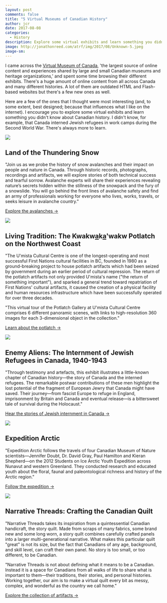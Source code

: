 ```yaml
---
layout: post
comments: false
title: "5 Virtual Museums of Canadian History"
author: jcr
date: 2017-08-08
categories:
  - History
description: Explore some virtual exhibits and learn something you didn't know about Canadian history.
image: http://jonathonreed.com/atrf/img/2017/08/Unknown-5.jpeg
image-sm:
--- 
```


I came across the <a href="http://www.virtualmuseum.ca/" target="blank">Virtual Museum of Canada</a>, 'the largest source of online content and experiences shared by large and small Canadian museums and heritage organizations,' and spent some time browsing their different exhibits. There's a huge amount of online content from all across Canada and many different histories. A lot of them are outdated HTML and Flash-based websites but there's a few new ones as well. 

Here are a few of the ones that I thought were most interesting (and, to some extent, best designed; because that influences what I like on the internet). I encourage you to explore some virtual exhibits and learn something you didn't know about Canadian history. I didn't know, for example, that Canada interned Jewish refugees in work camps during the Second World War. There's always more to learn.

<img src="http://jonathonreed.com/atrf/img/2017/08/Unknown-5.jpeg">

<h2>Land of the Thundering Snow</h2>

"Join us as we probe the history of snow avalanches and their impact on people and nature in Canada. Through historic records, photographs, recordings and artifacts, we will explore stories of both technical success and tearful sorrow. Avalanche experts will share their experiences revealing nature’s secrets hidden within the stillness of the snowpack and the fury of a snowslide. You will go behind the front lines of avalanche safety and find an army of professionals working for everyone who lives, works, travels, or seeks leisure in avalanche country."

<a href="http://www.landofthunderingsnow.ca/index-eng.php" target="blank">Explore the avalanches &rarr;</a>

<img src="http://jonathonreed.com/atrf/img/2017/08/dzunukwa_plat_de_fete-dzunukwa_feast_dish-1536w.jpg">

<h2>Living Tradition: The Kwakw<u>a</u>k<u>a</u>'wakw Potlatch on the Northwest Coast</h2>

"The U'mista Cultural Centre is one of the longest-operating and most successful First Nations cultural facilities in BC, founded in 1980 as a ground-breaking project to house potlatch artifacts which had been seized by government during an earlier period of cultural repression. The return of the potlatch artifacts not only provided U'mista's name ("the return of something important"), and sparked a general trend toward repatriation of First Nations' cultural artifacts, it caused the creation of a physical facility and human resources infrastructure which have been successfully operated for over three decades.

"This virtual tour of the Potlatch Gallery at U'mista Cultural Centre comprises 6 different panoramic scenes, with links to high-resolution 360 images for each 3-dimensional object in the collection."

<a href="https://umistapotlatch.ca/intro-eng.php" target="blank">Learn about the potlatch &rarr;</a>

<img src="http://jonathonreed.com/atrf/img/2017/08/b42062ccd791c24b6fa4c8d1a5d093ca-web.jpg">

<h2>Enemy Aliens: The Internment of Jewish Refugees in Canada, 1940-1943</h2>

"Through testimony and artefacts, this exhibit illustrates a little-known chapter of Canadian history—the story of Canada and the interned refugees. The remarkable postwar contributions of these men highlight the lost potential of the fragment of European Jewry that Canada might have saved. Their journey—from fascist Europe to refuge in England, imprisonment by Britain and Canada and eventual release—is a bittersweet tale of survival during the Holocaust."

<a href="http://enemyaliens.ca/accueil-home-eng.html" target="blank">Hear the stories of Jewish internment in Canada &rarr;</a>

<img src="http://jonathonreed.com/atrf/img/2017/08/Unknown-6.jpeg">

<h2>Expedition Arctic</h2>

"Expedition Arctic follows the travels of four Canadian Museum of Nature scientists—Jennifer Doubt, Dr. David Gray, Paul Hamilton and Kieran Shepherd—on the 2012 Students on Ice Arctic Youth Expedition across Nunavut and western Greenland. They conducted research and educated youth about the floral, faunal and paleontological richness and history of the Arctic region."

<a href="http://www.expeditionarctic.ca/site/" target="blank">Follow the expedition &rarr;</a>

<img src="http://jonathonreed.com/atrf/img/2017/08/2007382_s_1-web.jpg">

<h2>Narrative Threads: Crafting the Canadian Quilt</h2>

"Narrative Threads takes its inspiration from a quintessential Canadian handicraft, the story quilt. Made from scraps of many fabrics, some brand new and some long worn, a story quilt combines carefully crafted panels into a larger multi-generational narrative. What makes this particular quilt "great" is not its size, but the fact that Canadians of any age, background, and skill level, can craft their own panel. No story is too small, or too different, to be Canadian.

"Narrative Threads is not about defining what it means to be a Canadian. Instead it is a space for Canadians from all walks of life to share what is important to them—their traditions, their stories, and personal histories. Working together, our aim is to make a virtual quilt every bit as messy, complex, and wonderful as the country we call home."

<a href="http://www.narrativethreads.ca/explorer-explore.html#/curated=true" target="blank">Explore the collection of artifacts &rarr;</a>